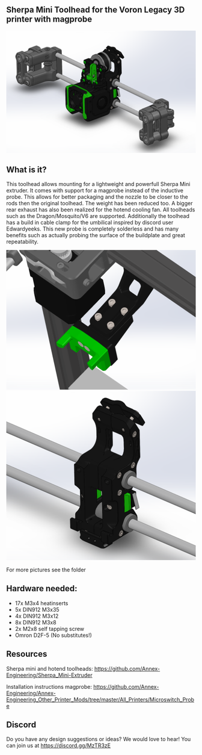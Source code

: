 ## Sherpa Mini Toolhead for the Voron Legacy 3D printer with magprobe

![picture](Images/5.PNG)

## What is it?
This toolhead allows mounting for a lightweight and powerfull Sherpa Mini extruder. It comes with support for a magprobe instead of the inductive probe. This allows for better packaging and the nozzle to be closer to the rods then the original toolhead. The weight has been reduced too. A bigger rear exhaust has also been realized for the hotend cooling fan. All toolheads such as the Dragon/Mosquito/V6 are supported. Additionally the toolhead has a build in cable clamp for the umbilical inspired by discord user Edwardyeeks. This new probe is completely solderless and has many benefits such as actually probing the surface of the buildplate and great repeatability.

![picture](Images/6.PNG)
![picture](Images/7.PNG)

For more pictures see the folder

## Hardware needed:
- 17x M3x4 heatinserts
- 5x DIN912 M3x35
- 4x DIN912 M3x12
- 8x DIN912 M3x8
- 2x M2x8 self tapping screw
- Omron D2F-5 (No substitutes!)

## Resources
Sherpa mini and hotend toolheads: https://github.com/Annex-Engineering/Sherpa_Mini-Extruder

Installation instructions magprobe: https://github.com/Annex-Engineering/Annex-Engineering_Other_Printer_Mods/tree/master/All_Printers/Microswitch_Probe
 

## Discord
Do you have any design suggestions or ideas? We would love to hear! You can join us at https://discord.gg/MzTR3zE


